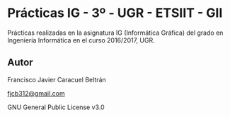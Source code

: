 # Prácticas IG - 3º - UGR - ETSIIT - GII

Prácticas realizadas en la asignatura IG (Informática Gráfica) del grado en Ingeniería Informática en el curso 2016/2017, UGR.

## Autor

Francisco Javier Caracuel Beltrán

fjcb312@gmail.com

GNU General Public License v3.0
